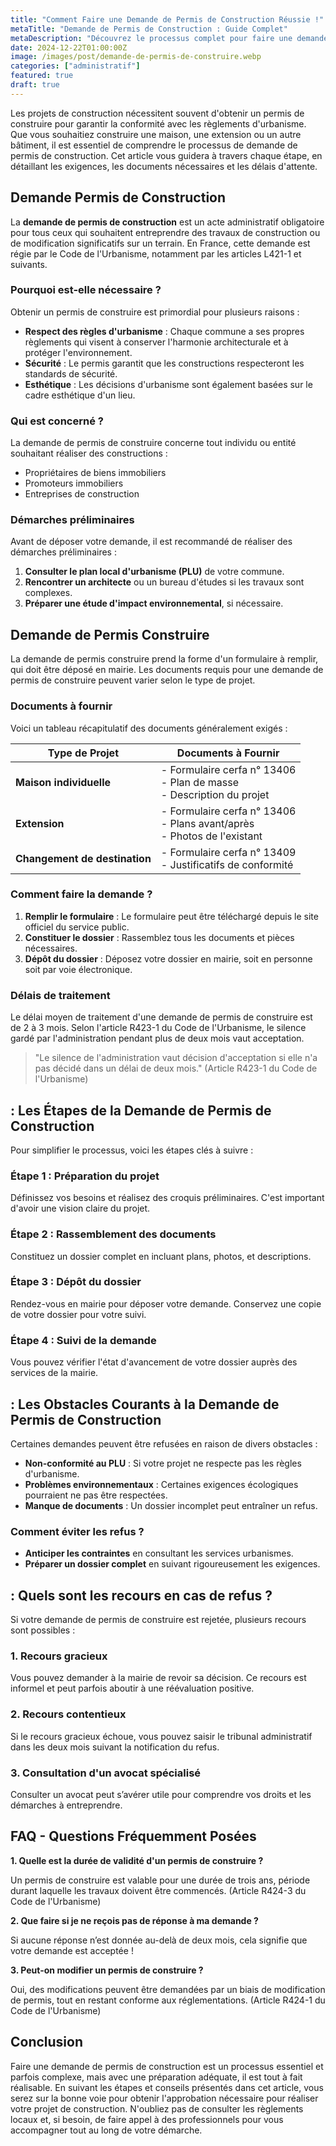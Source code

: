 ```yaml
---
title: "Comment Faire une Demande de Permis de Construction Réussie !"
metaTitle: "Demande de Permis de Construction : Guide Complet"
metaDescription: "Découvrez le processus complet pour faire une demande de permis de construction en France. Conseils et étapes clés !"
date: 2024-12-22T01:00:00Z
image: /images/post/demande-de-permis-de-construire.webp
categories: ["administratif"]
featured: true
draft: true
---
```


Les projets de construction nécessitent souvent d'obtenir un permis de construire pour garantir la conformité avec les règlements d'urbanisme. Que vous souhaitiez construire une maison, une extension ou un autre bâtiment, il est essentiel de comprendre le processus de demande de permis de construction. Cet article vous guidera à travers chaque étape, en détaillant les exigences, les documents nécessaires et les délais d'attente. 

## Demande Permis de Construction

La **demande de permis de construction** est un acte administratif obligatoire pour tous ceux qui souhaitent entreprendre des travaux de construction ou de modification significatifs sur un terrain. En France, cette demande est régie par le Code de l'Urbanisme, notamment par les articles L421-1 et suivants.

### Pourquoi est-elle nécessaire ?

Obtenir un permis de construire est primordial pour plusieurs raisons :

- **Respect des règles d'urbanisme** : Chaque commune a ses propres règlements qui visent à conserver l'harmonie architecturale et à protéger l'environnement.
- **Sécurité** : Le permis garantit que les constructions respecteront les standards de sécurité.
- **Esthétique** : Les décisions d'urbanisme sont également basées sur le cadre esthétique d'un lieu.

### Qui est concerné ?

La demande de permis de construire concerne tout individu ou entité souhaitant réaliser des constructions :

- Propriétaires de biens immobiliers 
- Promoteurs immobiliers 
- Entreprises de construction 

### Démarches préliminaires

Avant de déposer votre demande, il est recommandé de réaliser des démarches préliminaires :

1. **Consulter le plan local d'urbanisme (PLU)** de votre commune.
2. **Rencontrer un architecte** ou un bureau d'études si les travaux sont complexes.
3. **Préparer une étude d'impact environnemental**, si nécessaire.

## Demande de Permis Construire

La demande de permis construire prend la forme d'un formulaire à remplir, qui doit être déposé en mairie. Les documents requis pour une demande de permis de construire peuvent varier selon le type de projet.

### Documents à fournir

Voici un tableau récapitulatif des documents généralement exigés :

| Type de Projet                   | Documents à Fournir                                    |
|----------------------------------|-------------------------------------------------------|
| **Maison individuelle**          | - Formulaire cerfa n° 13406<br>- Plan de masse<br>- Description du projet |
| **Extension**                    | - Formulaire cerfa n° 13406<br>- Plans avant/après<br>- Photos de l'existant |
| **Changement de destination**    | - Formulaire cerfa n° 13409<br>- Justificatifs de conformité   |

### Comment faire la demande ?

1. **Remplir le formulaire** : Le formulaire peut être téléchargé depuis le site officiel du service public.
2. **Constituer le dossier** : Rassemblez tous les documents et pièces nécessaires.
3. **Dépôt du dossier** : Déposez votre dossier en mairie, soit en personne soit par voie électronique.

### Délais de traitement

Le délai moyen de traitement d'une demande de permis de construire est de 2 à 3 mois. Selon l'article R423-1 du Code de l'Urbanisme, le silence gardé par l'administration pendant plus de deux mois vaut acceptation.

> "Le silence de l'administration vaut décision d'acceptation si elle n'a pas décidé dans un délai de deux mois." (Article R423-1 du Code de l'Urbanisme)

##  : Les Étapes de la Demande de Permis de Construction

Pour simplifier le processus, voici les étapes clés à suivre :

### Étape 1 : Préparation du projet

Définissez vos besoins et réalisez des croquis préliminaires. C'est important d'avoir une vision claire du projet.

### Étape 2 : Rassemblement des documents

Constituez un dossier complet en incluant plans, photos, et descriptions.

### Étape 3 : Dépôt du dossier

Rendez-vous en mairie pour déposer votre demande. Conservez une copie de votre dossier pour votre suivi.

### Étape 4 : Suivi de la demande

Vous pouvez vérifier l'état d'avancement de votre dossier auprès des services de la mairie.

##  : Les Obstacles Courants à la Demande de Permis de Construction

Certaines demandes peuvent être refusées en raison de divers obstacles :

- **Non-conformité au PLU** : Si votre projet ne respecte pas les règles d'urbanisme.
- **Problèmes environnementaux** : Certaines exigences écologiques pourraient ne pas être respectées.
- **Manque de documents** : Un dossier incomplet peut entraîner un refus.

### Comment éviter les refus ?

- **Anticiper les contraintes** en consultant les services urbanismes.
- **Préparer un dossier complet** en suivant rigoureusement les exigences.

##  : Quels sont les recours en cas de refus ?

Si votre demande de permis de construire est rejetée, plusieurs recours sont possibles :

### 1. **Recours gracieux**

Vous pouvez demander à la mairie de revoir sa décision. Ce recours est informel et peut parfois aboutir à une réévaluation positive.

### 2. **Recours contentieux**

Si le recours gracieux échoue, vous pouvez saisir le tribunal administratif dans les deux mois suivant la notification du refus.

### 3. **Consultation d'un avocat spécialisé**

Consulter un avocat peut s’avérer utile pour comprendre vos droits et les démarches à entreprendre.

## FAQ - Questions Fréquemment Posées

**1. Quelle est la durée de validité d'un permis de construire ?**

Un permis de construire est valable pour une durée de trois ans, période durant laquelle les travaux doivent être commencés. (Article R424-3 du Code de l'Urbanisme)

**2. Que faire si je ne reçois pas de réponse à ma demande ?**

Si aucune réponse n’est donnée au-delà de deux mois, cela signifie que votre demande est acceptée !

**3. Peut-on modifier un permis de construire ?**

Oui, des modifications peuvent être demandées par un biais de modification de permis, tout en restant conforme aux réglementations. (Article R424-1 du Code de l'Urbanisme)

## Conclusion

Faire une demande de permis de construction est un processus essentiel et parfois complexe, mais avec une préparation adéquate, il est tout à fait réalisable. En suivant les étapes et conseils présentés dans cet article, vous serez sur la bonne voie pour obtenir l'approbation nécessaire pour réaliser votre projet de construction. N'oubliez pas de consulter les règlements locaux et, si besoin, de faire appel à des professionnels pour vous accompagner tout au long de votre démarche.